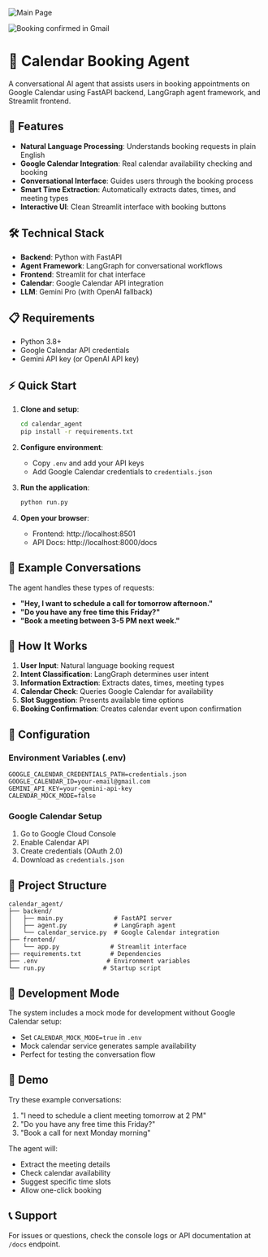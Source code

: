 ![Main Page](https://github.com/user-attachments/assets/7459f061-b197-455e-bf69-998f76527011)


![Booking confirmed in Gmail](https://github.com/user-attachments/assets/f9817b1b-fd7a-4297-98db-331a6f18a5a4)




# 📅 Calendar Booking Agent

A conversational AI agent that assists users in booking appointments on Google Calendar using FastAPI backend, LangGraph agent framework, and Streamlit frontend.

## 🚀 Features

- **Natural Language Processing**: Understands booking requests in plain English
- **Google Calendar Integration**: Real calendar availability checking and booking
- **Conversational Interface**: Guides users through the booking process
- **Smart Time Extraction**: Automatically extracts dates, times, and meeting types
- **Interactive UI**: Clean Streamlit interface with booking buttons

## 🛠️ Technical Stack

- **Backend**: Python with FastAPI
- **Agent Framework**: LangGraph for conversational workflows
- **Frontend**: Streamlit for chat interface
- **Calendar**: Google Calendar API integration
- **LLM**: Gemini Pro (with OpenAI fallback)

## 📋 Requirements

- Python 3.8+
- Google Calendar API credentials
- Gemini API key (or OpenAI API key)

## ⚡ Quick Start

1. **Clone and setup**:
   ```bash
   cd calendar_agent
   pip install -r requirements.txt
   ```

2. **Configure environment**:
   - Copy `.env` and add your API keys
   - Add Google Calendar credentials to `credentials.json`

3. **Run the application**:
   ```bash
   python run.py
   ```

4. **Open your browser**:
   - Frontend: http://localhost:8501
   - API Docs: http://localhost:8000/docs

## 💬 Example Conversations

The agent handles these types of requests:

- **"Hey, I want to schedule a call for tomorrow afternoon."**
- **"Do you have any free time this Friday?"**
- **"Book a meeting between 3-5 PM next week."**

## 🎯 How It Works

1. **User Input**: Natural language booking request
2. **Intent Classification**: LangGraph determines user intent
3. **Information Extraction**: Extracts dates, times, meeting types
4. **Calendar Check**: Queries Google Calendar for availability
5. **Slot Suggestion**: Presents available time options
6. **Booking Confirmation**: Creates calendar event upon confirmation

## 🔧 Configuration

### Environment Variables (.env)
```
GOOGLE_CALENDAR_CREDENTIALS_PATH=credentials.json
GOOGLE_CALENDAR_ID=your-email@gmail.com
GEMINI_API_KEY=your-gemini-api-key
CALENDAR_MOCK_MODE=false
```

### Google Calendar Setup
1. Go to Google Cloud Console
2. Enable Calendar API
3. Create credentials (OAuth 2.0)
4. Download as `credentials.json`

## 📁 Project Structure

```
calendar_agent/
├── backend/
│   ├── main.py              # FastAPI server
│   ├── agent.py             # LangGraph agent
│   └── calendar_service.py  # Google Calendar integration
├── frontend/
│   └── app.py              # Streamlit interface
├── requirements.txt        # Dependencies
├── .env                   # Environment variables
└── run.py                # Startup script
```

## 🧪 Development Mode

The system includes a mock mode for development without Google Calendar setup:
- Set `CALENDAR_MOCK_MODE=true` in `.env`
- Mock calendar service generates sample availability
- Perfect for testing the conversation flow

## 🎉 Demo

Try these example conversations:
1. "I need to schedule a client meeting tomorrow at 2 PM"
2. "Do you have any free time this Friday?"
3. "Book a call for next Monday morning"

The agent will:
- Extract the meeting details
- Check calendar availability
- Suggest specific time slots
- Allow one-click booking

## 📞 Support

For issues or questions, check the console logs or API documentation at `/docs` endpoint.
